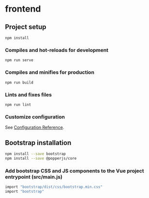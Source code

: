 # frontend

## Project setup
```
npm install
```

### Compiles and hot-reloads for development
```
npm run serve
```

### Compiles and minifies for production
```
npm run build
```

### Lints and fixes files
```
npm run lint
```

### Customize configuration
See [Configuration Reference](https://cli.vuejs.org/config/).

## Bootstrap installation

```sh
npm install --save bootstrap
npm install --save @popperjs/core
```

### Add bootstrap CSS and JS components to the Vue project entrypoint (src/main.js)
```sh
import "bootstrap/dist/css/bootstrap.min.css"
import "bootstrap"
```
